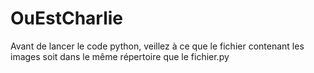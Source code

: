 # OuEstCharlie
Avant de lancer le code python, veillez à ce que le fichier contenant les images soit dans le même répertoire que le fichier.py
